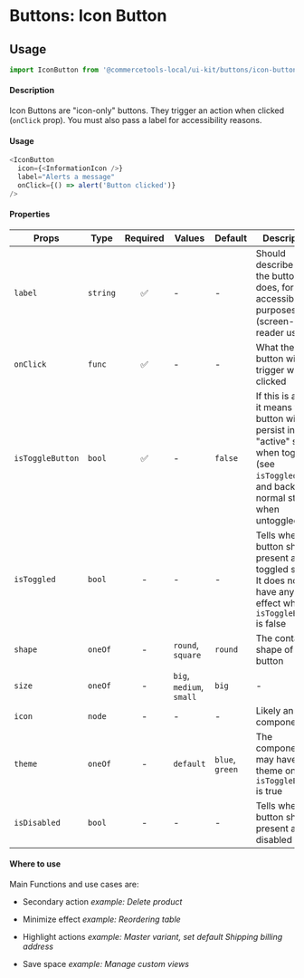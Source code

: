# Buttons: Icon Button

## Usage

```js
import IconButton from '@commercetools-local/ui-kit/buttons/icon-button';
```

#### Description

Icon Buttons are "icon-only" buttons. They trigger an action when clicked
(`onClick` prop). You must also pass a label for accessibility reasons.

#### Usage

```js
<IconButton
  icon={<InformationIcon />}
  label="Alerts a message"
  onClick={() => alert('Button clicked')}
/>
```

#### Properties

| Props            | Type     | Required | Values                   | Default         | Description                                                                                                                                      |
| ---------------- | -------- | :------: | ------------------------ | --------------- | ------------------------------------------------------------------------------------------------------------------------------------------------ |
| `label`          | `string` |    ✅    | -                        | -               | Should describe what the button does, for accessibility purposes (screen-reader users)                                                           |
| `onClick`        | `func`   |    ✅    | -                        | -               | What the button will trigger when clicked                                                                                                        |
| `isToggleButton` | `bool`   |    ✅    | -                        | `false`         | If this is active, it means the button will persist in an "active" state when toggled (see `isToggled`), and back to normal state when untoggled |
| `isToggled`      | `bool`   |    -     | -                        | -               | Tells when the button should present a toggled state. It does not have any effect when `isToggleButton` is false                                 |
| `shape`          | `oneOf`  |    -     | `round`, `square`        | `round`         | The container shape of the button                                                                                                                |
| `size`           | `oneOf`  |    -     | `big`, `medium`, `small` | `big`           | -                                                                                                                                                |
| `icon`           | `node`   |    -     | -                        | -               | Likely an `Icon` component                                                                                                                       |
| `theme`          | `oneOf`  |    -     | `default`                | `blue`, `green` | The component may have a theme only if `isToggleButton` is true                                                                                  |
| `isDisabled`     | `bool`   |    -     | -                        | -               | Tells when the button should present a disabled state                                                                                            |

#### Where to use

Main Functions and use cases are:

- Secondary action _example: Delete product_

- Minimize effect _example: Reordering table_

- Highlight actions _example: Master variant, set default Shipping billing
  address_

- Save space _example: Manage custom views_
